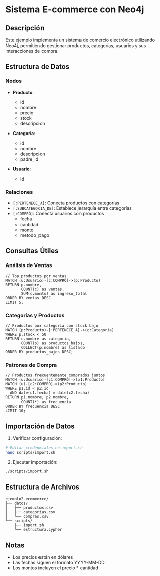 # Sistema E-commerce con Neo4j

## Descripción

Este ejemplo implementa un sistema de comercio electrónico utilizando Neo4j, permitiendo gestionar productos, categorías, usuarios y sus interacciones de compra.

## Estructura de Datos

### Nodos

- **Producto**:

  - id
  - nombre
  - precio
  - stock
  - descripcion

- **Categoria**:

  - id
  - nombre
  - descripcion
  - padre_id

- **Usuario**:
  - id

### Relaciones

- `[:PERTENECE_A]`: Conecta productos con categorías
- `[:SUBCATEGORIA_DE]`: Establece jerarquía entre categorías
- `[:COMPRÓ]`: Conecta usuarios con productos
  - fecha
  - cantidad
  - monto
  - metodo_pago

## Consultas Útiles

### Análisis de Ventas

```cypher
// Top productos por ventas
MATCH (u:Usuario)-[c:COMPRÓ]->(p:Producto)
RETURN p.nombre,
       COUNT(c) as ventas,
       SUM(c.monto) as ingreso_total
ORDER BY ventas DESC
LIMIT 5;
```

### Categorías y Productos

```cypher
// Productos por categoría con stock bajo
MATCH (p:Producto)-[:PERTENECE_A]->(c:Categoria)
WHERE p.stock < 50
RETURN c.nombre as categoria,
       COUNT(p) as productos_bajos,
       COLLECT(p.nombre) as listado
ORDER BY productos_bajos DESC;
```

### Patrones de Compra

```cypher
// Productos frecuentemente comprados juntos
MATCH (u:Usuario)-[c1:COMPRÓ]->(p1:Producto)
MATCH (u)-[c2:COMPRÓ]->(p2:Producto)
WHERE p1.id < p2.id
  AND date(c1.fecha) = date(c2.fecha)
RETURN p1.nombre, p2.nombre,
       COUNT(*) as frecuencia
ORDER BY frecuencia DESC
LIMIT 10;
```

## Importación de Datos

1. Verificar configuración:

```bash
# Editar credenciales en import.sh
nano scripts/import.sh
```

2. Ejecutar importación:

```bash
./scripts/import.sh
```

## Estructura de Archivos

```
ejemplo2-ecommerce/
├── datos/
│   ├── productos.csv
│   ├── categorias.csv
│   └── compras.csv
└── scripts/
    ├── import.sh
    └── estructura.cypher
```

## Notas

- Los precios están en dólares
- Las fechas siguen el formato YYYY-MM-DD
- Los montos incluyen el precio \* cantidad
